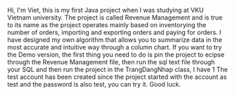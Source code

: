 Hi, I'm Viet, this is my first Java project when I was studying at VKU Vietnam university. The project is called Revenue Management and is true to its name as the project operates mainly based on inventorying the number of orders, importing and exporting orders and paying for orders. I have designed my own algorithm that allows you to summarize data in the most accurate and intuitive way through a column chart. If you want to try the Demo version, the first thing you need to do is pin the project to ecipse through the Revenue Management file, then run the sql text file through your SQL and then run the project in the TrangDangNhap class, I have 1 The test account has been created since the project started with the account as test and the password is also test, you can try it. Good luck.
